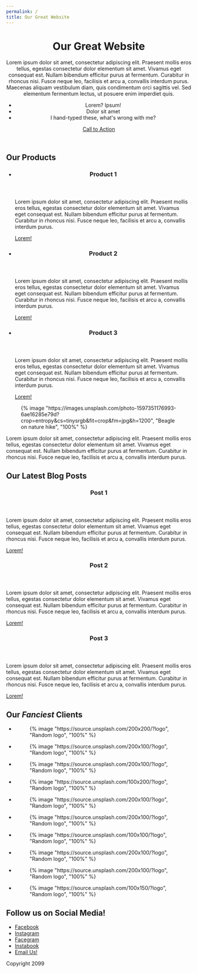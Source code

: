 ```yaml
---
permalink: /
title: Our Great Website
---
```


<header id="page-header" class="hero">
  <div class="container-fluid">
    <h1>
      Our Great Website
    </h1>
    <div class="row justify-content-center mt-4">
      <div class="col-12 col-md-10 col-lg-8 col-xl-6">
        <p class="lead">Lorem ipsum dolor sit amet, consectetur adipiscing elit. Praesent mollis eros tellus, egestas consectetur dolor elementum sit amet. Vivamus eget consequat est. Nullam bibendum efficitur purus at fermentum. Curabitur in rhoncus nisi. Fusce neque leo, facilisis et arcu a, convallis interdum purus. Maecenas aliquam vestibulum diam, quis condimentum orci sagittis vel. Sed elementum fermentum lectus, ut posuere enim imperdiet quis.</p>
        <ul class="d-inline-block text-start">
          <li>Lorem? Ipsum!</li>
          <li>Dolor sit amet</li>
          <li>I hand-typed these, what's wrong with me?</li>
        </ul>
        <p class="mt-3">
          <a href="#" class="call-to-action btn btn-lg btn-dark">Call to Action</a>
        </p>
      </div>
  </div>
</header>

<section id="products" class="section">
  <div class="container-fluid">
    <h2>Our Products</h2>
    <ul class="alternating-list">
      <li>
        <header>
          <h3>Product 1</h3>
        </header>
        <article>
          <p>Lorem ipsum dolor sit amet, consectetur adipiscing elit. Praesent mollis eros tellus, egestas consectetur dolor elementum sit amet. Vivamus eget consequat est. Nullam bibendum efficitur purus at fermentum. Curabitur in rhoncus nisi. Fusce neque leo, facilisis et arcu a, convallis interdum purus.</p>
          <footer>
            <a href="#" class="call-to-action btn btn-outline-primary">Lorem!</a>
          </footer>
        </article>
      </li>
      <li>
        <header>
          <h3>Product 2</h3>
        </header>
        <article>
          <p>Lorem ipsum dolor sit amet, consectetur adipiscing elit. Praesent mollis eros tellus, egestas consectetur dolor elementum sit amet. Vivamus eget consequat est. Nullam bibendum efficitur purus at fermentum. Curabitur in rhoncus nisi. Fusce neque leo, facilisis et arcu a, convallis interdum purus.</p>
          <footer>
            <a href="#" class="call-to-action btn btn-outline-primary">Lorem!</a>
          </footer>
        </article>
      </li>
      <li>
        <header>
          <h3>Product 3</h3>
        </header>
        <article>
          <p>Lorem ipsum dolor sit amet, consectetur adipiscing elit. Praesent mollis eros tellus, egestas consectetur dolor elementum sit amet. Vivamus eget consequat est. Nullam bibendum efficitur purus at fermentum. Curabitur in rhoncus nisi. Fusce neque leo, facilisis et arcu a, convallis interdum purus.</p>
          <footer>
            <a href="#" class="call-to-action btn btn-outline-primary">Lorem!</a>
          </footer>
        </article>
      </li>
    </ul>
  </div>
</section>

<section id="about" class="section full-bleed-bg">
  <figure class="bg-img">
    <!-- {% image "https://source.unsplash.com/1024x768/?beagle", "Random image of a beagle", "100%" %} -->
    <!-- use new URL for specific pic of beagle -->
    {% image "https://images.unsplash.com/photo-1597351176993-6ae16285e79d?crop=entropy&cs=tinysrgb&fit=crop&fm=jpg&h=1200", "Beagle on nature hike", "100%" %}
  </figure>
  <article class="bg-content container-fluid">
    <p class="lead">
      Lorem ipsum dolor sit amet, consectetur adipiscing elit. Praesent mollis eros tellus, egestas consectetur dolor elementum sit amet. Vivamus eget consequat est. Nullam bibendum efficitur purus at fermentum. Curabitur in rhoncus nisi. Fusce neque leo, facilisis et arcu a, convallis interdum purus.
    </p>
  </article>
</section>

<section id="blog" class="section">
  <div class="container-fluid">
    <h2>Our Latest Blog Posts</h2>
    <div class="row">
      <div class="col-12 col-md-4">
        <div class="card">
          <header class="card-header">
            <h3>Post 1</h3>
          </header>
          <article class="card-body">
            <p>Lorem ipsum dolor sit amet, consectetur adipiscing elit. Praesent mollis eros tellus, egestas consectetur dolor elementum sit amet. Vivamus eget consequat est. Nullam bibendum efficitur purus at fermentum. Curabitur in rhoncus nisi. Fusce neque leo, facilisis et arcu a, convallis interdum purus.</p>
            <footer class="card-footer">
              <a href="#" class="call-to-action">Lorem!</a>
            </footer>
          </article>
        </div>
      </div><!--/.col-12-->
      <div class="col-12 col-md-4">
        <div class="card">
          <header class="card-header">
            <h3>Post 2</h3>
          </header>
          <article class="card-body">
            <p>Lorem ipsum dolor sit amet, consectetur adipiscing elit. Praesent mollis eros tellus, egestas consectetur dolor elementum sit amet. Vivamus eget consequat est. Nullam bibendum efficitur purus at fermentum. Curabitur in rhoncus nisi. Fusce neque leo, facilisis et arcu a, convallis interdum purus.</p>
            <footer class="card-footer">
              <a href="#" class="call-to-action">Lorem!</a>
            </footer>
          </article>
        </div>
      </div><!--/.col-12-->
      <div class="col-12 col-md-4">
        <div class="card">
          <header class="card-header">
            <h3>Post 3</h3>
          </header>
          <article class="card-body">
            <p>Lorem ipsum dolor sit amet, consectetur adipiscing elit. Praesent mollis eros tellus, egestas consectetur dolor elementum sit amet. Vivamus eget consequat est. Nullam bibendum efficitur purus at fermentum. Curabitur in rhoncus nisi. Fusce neque leo, facilisis et arcu a, convallis interdum purus.</p>
            <footer class="card-footer">
              <a href="#" class="call-to-action">Lorem!</a>
            </footer>
          </article>
        </div>
      </div><!--/.col-12-->
    </div><!--/.row-->
  </div>
</section>

<section id="clients" class="section bg-light">
  <div class="container-fluid">
    <h2>Our <em>Fanciest</em> Clients</h2>
    <ul class="slider">
      <li class="ratio ratio-1x1">
        <figure class="logo">
          {% image "https://source.unsplash.com/200x200/?logo", "Random logo", "100%" %}
        </figure>
      </li>
      <li class="ratio ratio-1x1">
        <figure class="logo">
          {% image "https://source.unsplash.com/200x100/?logo", "Random logo", "100%" %}
        </figure>
      </li>
      <li class="ratio ratio-1x1">
        <figure class="logo">
          {% image "https://source.unsplash.com/200x100/?logo", "Random logo", "100%" %}
        </figure>
      </li>
      <li class="ratio ratio-1x1">
        <figure class="logo">
          {% image "https://source.unsplash.com/100x200/?logo", "Random logo", "100%" %}
        </figure>
      </li>
      <li class="ratio ratio-1x1">
        <figure class="logo">
          {% image "https://source.unsplash.com/200x100/?logo", "Random logo", "100%" %}
        </figure>
      </li>
      <li class="ratio ratio-1x1">
        <figure class="logo">
          {% image "https://source.unsplash.com/200x100/?logo", "Random logo", "100%" %}
        </figure>
      </li>
      <li class="ratio ratio-1x1">
        <figure class="logo">
          {% image "https://source.unsplash.com/100x100/?logo", "Random logo", "100%" %}
        </figure>
      </li>
      <li class="ratio ratio-1x1">
        <figure class="logo">
          {% image "https://source.unsplash.com/200x100/?logo", "Random logo", "100%" %}
        </figure>
      </li>
      <li class="ratio ratio-1x1">
        <figure class="logo">
          {% image "https://source.unsplash.com/200x100/?logo", "Random logo", "100%" %}
        </figure>
      </li>
      <li class="ratio ratio-1x1">
        <figure class="logo">
          {% image "https://source.unsplash.com/100x150/?logo", "Random logo", "100%" %}
        </figure>
      </li>
    </ul>
  </div>
</section>

<section id="social" class="section bg-secondary">
  <div class="container-fluid">
    <h2>Follow us on Social Media!</h2>
    <ul>
      <li><a href="#" class="facebook">Facebook</a></li>
      <li><a href="#" class="instagram">Instagram</a></li>
      <li><a href="#" class="facegram">Facegram</a></li>
      <li><a href="#" class="instabook">Instabook</a></li>
      <li class="featured"><a href="mailto:tchalla@wakanda.gov">Email Us!</a></li>
    </ul>
  </div>
</section>

<footer id="site-footer" class="bg-dark text-white">
  <p class="mb-0">Copyright 2099</p>
</footer>

<!-- add tiny slider -->
<script src="https://cdnjs.cloudflare.com/ajax/libs/tiny-slider/2.9.2/min/tiny-slider.js"></script>
<!-- NOTE: prior to v2.2.1 tiny-slider.js need to be in <body> -->
